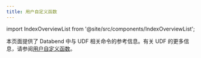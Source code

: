 ```yaml
---
title: 用户自定义函数
---
```

import IndexOverviewList from '@site/src/components/IndexOverviewList';

本页面提供了 Databend 中与 UDF 相关命令的参考信息。有关 UDF 的更多信息，请参阅[用户自定义函数](/guides/query/udf)。

<IndexOverviewList />